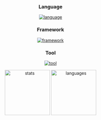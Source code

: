<div align="center">
  
### Language
[![language](https://skillicons.dev/icons?i=js,ts,python,lua)](https://skillicons.dev)

### Framework
[![framework](https://skillicons.dev/icons?i=fastapi,react,tailwind,express)](https://skillicons.dev)

### Tool
[![tool](https://skillicons.dev/icons?i=robloxstudio,vscode,visualstudio,git,github)](https://skillicons.dev)

  <img src="https://github-readme-stats.vercel.app/api?username=sbi-n&hide_title=false&hide_rank=false&show_icons=true&include_all_commits=true&count_private=true&disable_animations=false&theme=dark&locale=en&hide_border=true&order=1" height="150" alt="stats"/>
  <img src="https://github-readme-stats.vercel.app/api/top-langs?username=sbi-n&locale=en&hide_title=false&layout=compact&card_width=240&langs_count=5&theme=dark&hide_border=true&order=2" height="150" alt="languages"/>
</div>
